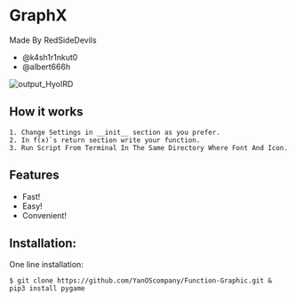# GraphX
Made By RedSideDevils 
- @k4sh1r1nkut0
- @albert666h

![output_HyoIRD](https://i.imgur.com/oRBQGra.gif)

## How it works
```
1. Change Settings in __init__ section as you prefer.
2. In f(x)`s return section write your function.
3. Run Script From Terminal In The Same Directory Where Font And Icon.
```
## Features
- Fast!
- Easy!
- Convenient!

## Installation:

One line installation:
```
$ git clone https://github.com/YanOScompany/Function-Graphic.git & pip3 install pygame
```

